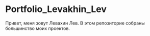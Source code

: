 # Portfolio_Levakhin_Lev
Привет, меня зовут Левахин Лев. В этом репозиторие собраны большинство моих проектов.
